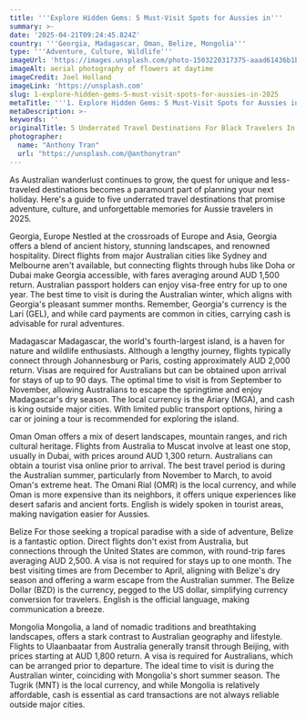 ```yaml
---
title: '''Explore Hidden Gems: 5 Must-Visit Spots for Aussies in'''
summary: >-
date: '2025-04-21T09:24:45.824Z'
country: '''Georgia, Madagascar, Oman, Belize, Mongolia'''
type: '''Adventure, Culture, Wildlife'''
imageUrl: 'https://images.unsplash.com/photo-1503220317375-aaad61436b1b'
imageAlt: aerial photography of flowers at daytime
imageCredit: Joel Holland
imageLink: 'https://unsplash.com'
slug: 1-explore-hidden-gems-5-must-visit-spots-for-aussies-in-2025
metaTitle: '''1. Explore Hidden Gems: 5 Must-Visit Spots for Aussies in 2025'''
metaDescription: >-
keywords: ''
originalTitle: 5 Underrated Travel Destinations For Black Travelers In 2025 - Travel Noire
photographer:
  name: "Anthony Tran"
  url: "https://unsplash.com/@anthonytran"
---
```








As Australian wanderlust continues to grow, the quest for unique and less-traveled destinations becomes a paramount part of planning your next holiday. Here's a guide to five underrated travel destinations that promise adventure, culture, and unforgettable memories for Aussie travelers in 2025.

Georgia, Europe
Nestled at the crossroads of Europe and Asia, Georgia offers a blend of ancient history, stunning landscapes, and renowned hospitality. Direct flights from major Australian cities like Sydney and Melbourne aren't available, but connecting flights through hubs like Doha or Dubai make Georgia accessible, with fares averaging around AUD 1,500 return. Australian passport holders can enjoy visa-free entry for up to one year. The best time to visit is during the Australian winter, which aligns with Georgia's pleasant summer months. Remember, Georgia's currency is the Lari (GEL), and while card payments are common in cities, carrying cash is advisable for rural adventures.

Madagascar
Madagascar, the world's fourth-largest island, is a haven for nature and wildlife enthusiasts. Although a lengthy journey, flights typically connect through Johannesburg or Paris, costing approximately AUD 2,000 return. Visas are required for Australians but can be obtained upon arrival for stays of up to 90 days. The optimal time to visit is from September to November, allowing Australians to escape the springtime and enjoy Madagascar's dry season. The local currency is the Ariary (MGA), and cash is king outside major cities. With limited public transport options, hiring a car or joining a tour is recommended for exploring the island.

Oman
Oman offers a mix of desert landscapes, mountain ranges, and rich cultural heritage. Flights from Australia to Muscat involve at least one stop, usually in Dubai, with prices around AUD 1,300 return. Australians can obtain a tourist visa online prior to arrival. The best travel period is during the Australian summer, particularly from November to March, to avoid Oman's extreme heat. The Omani Rial (OMR) is the local currency, and while Oman is more expensive than its neighbors, it offers unique experiences like desert safaris and ancient forts. English is widely spoken in tourist areas, making navigation easier for Aussies.

Belize
For those seeking a tropical paradise with a side of adventure, Belize is a fantastic option. Direct flights don't exist from Australia, but connections through the United States are common, with round-trip fares averaging AUD 2,500. A visa is not required for stays up to one month. The best visiting times are from December to April, aligning with Belize's dry season and offering a warm escape from the Australian summer. The Belize Dollar (BZD) is the currency, pegged to the US dollar, simplifying currency conversion for travelers. English is the official language, making communication a breeze.

Mongolia
Mongolia, a land of nomadic traditions and breathtaking landscapes, offers a stark contrast to Australian geography and lifestyle. Flights to Ulaanbaatar from Australia generally transit through Beijing, with prices starting at AUD 1,800 return. A visa is required for Australians, which can be arranged prior to departure. The ideal time to visit is during the Australian winter, coinciding with Mongolia's short summer season. The Tugrik (MNT) is the local currency, and while Mongolia is relatively affordable, cash is essential as card transactions are not always reliable outside major cities.

